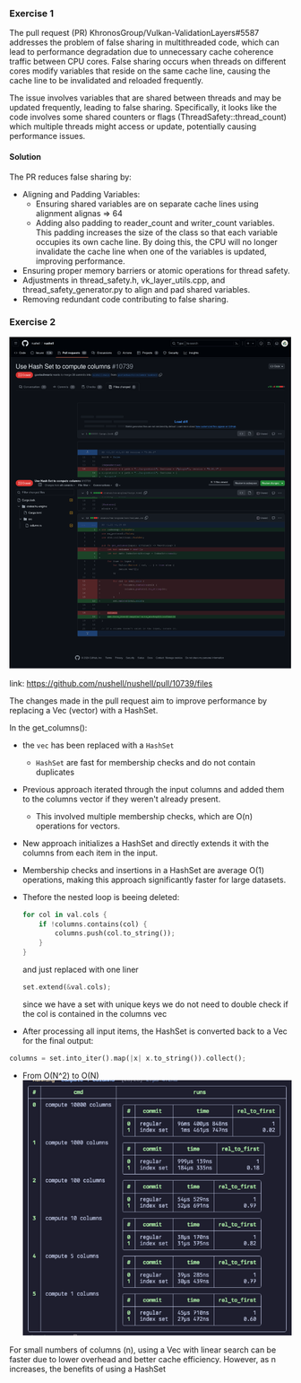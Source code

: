 ### Exercise 1
The pull request (PR) KhronosGroup/Vulkan-ValidationLayers#5587 addresses the problem of false sharing in multithreaded code, which can lead to performance degradation due to unnecessary cache coherence traffic between CPU cores. False sharing occurs when threads on different cores modify variables that reside on the same cache line, causing the cache line to be invalidated and reloaded frequently.

The issue involves variables that are shared between threads and may be updated frequently, leading to false sharing. Specifically, it looks like the code involves some shared counters or flags (ThreadSafety::thread_count) which multiple threads might access or update, potentially causing performance issues.

#### Solution
The PR reduces false sharing by:

- Aligning and Padding Variables:
    - Ensuring shared variables are on separate cache lines using alignment alignas => 64
    - Adding also padding to reader_count and writer_count variables. This padding increases the size of the class so that each variable occupies its own cache line. By doing this, the CPU will no longer invalidate the cache line when one of the variables is updated, improving performance.
- Ensuring proper memory barriers or atomic operations for thread safety.
- Adjustments in thread_safety.h, vk_layer_utils.cpp, and thread_safety_generator.py to align and pad shared variables.
- Removing redundant code contributing to false sharing.


### Exercise 2
![alt text](image.png)

link: https://github.com/nushell/nushell/pull/10739/files

The changes made in the pull request aim to improve performance by replacing a Vec (vector) with a HashSet.

In the get_columns():
- the `vec` has been replaced with a `HashSet` 
    - `HashSet` are fast for membership checks and do not contain duplicates
- Previous approach iterated through the input columns and added them to the columns vector if they weren't already present. 
    - This involved multiple membership checks, which are O(n) operations for vectors.
- New approach initializes a HashSet and directly extends it with the columns from each item in the input.
- Membership checks and insertions in a HashSet are average O(1) operations, making this approach significantly faster for large datasets.
- Thefore the nested loop is beeing deleted:
    ```rust
    for col in val.cols {
        if !columns.contains(col) {
            columns.push(col.to_string());
        }
    }
    ```
    and just replaced with one liner
    ```rust
    set.extend(&val.cols);
    ```
    since we have a set with unique keys we do not need to double check if the col is contained in the columns vec

- After processing all input items, the HashSet is converted back to a Vec for the final output:

```rust
columns = set.into_iter().map(|x| x.to_string()).collect();
```
- From O(N^2) to O(N)
![alt text](image-1.png)

For small numbers of columns (n), using a Vec with linear search can be faster due to lower overhead and better cache efficiency. However, as n increases, the benefits of using a HashSet